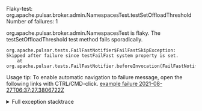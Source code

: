         
Flaky-test: org.apache.pulsar.broker.admin.NamespacesTest.testSetOffloadThreshold
Number of failures: 1

org.apache.pulsar.broker.admin.NamespacesTest is flaky. The testSetOffloadThreshold test method fails sporadically.

```
org.apache.pulsar.tests.FailFastNotifier$FailFastSkipException: Skipped after failure since testFailFast system property is set.
	at org.apache.pulsar.tests.FailFastNotifier.beforeInvocation(FailFastNotifier.java:88)

```

Usage tip: To enable automatic navigation to failure message, open the following links with CTRL/CMD-click.
[example failure 2021-08-27T06:37:27.3806722Z](https://github.com/apache/pulsar/runs/3440411059?check_suite_focus=true#step:9:1107)


<details>
<summary>Full exception stacktrace</summary>
<code><pre>
org.apache.pulsar.tests.FailFastNotifier$FailFastSkipException: Skipped after failure since testFailFast system property is set.
	at org.apache.pulsar.tests.FailFastNotifier.beforeInvocation(FailFastNotifier.java:88)

</pre></code>
</details>

